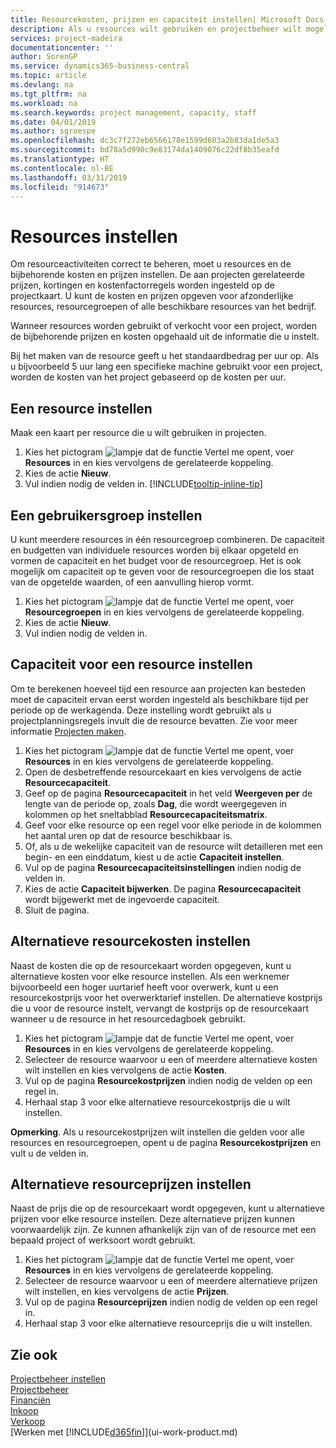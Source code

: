```yaml
---
title: Resourcekosten, prijzen en capaciteit instellen| Microsoft Docs
description: Als u resources wilt gebruiken en projectbeheer wilt mogelijk maken, geeft u kosten en prijzen voor afzonderlijke resources of resourcegroepen op en stelt u de resourcecapaciteit in.
services: project-madeira
documentationcenter: ''
author: SorenGP
ms.service: dynamics365-business-central
ms.topic: article
ms.devlang: na
ms.tgt_pltfrm: na
ms.workload: na
ms.search.keywords: project management, capacity, staff
ms.date: 04/01/2019
ms.author: sgroespe
ms.openlocfilehash: dc3c7f272eb6566178e1599d603a2b83da1de5a3
ms.sourcegitcommit: bd78a5d990c9e83174da1409076c22df8b35eafd
ms.translationtype: HT
ms.contentlocale: nl-BE
ms.lasthandoff: 03/31/2019
ms.locfileid: "914673"
---
```

# <a name="set-up-resources"></a>Resources instellen
Om resourceactiviteiten correct te beheren, moet u resources en de bijbehorende kosten en prijzen instellen. De aan projecten gerelateerde prijzen, kortingen en kostenfactorregels worden ingesteld op de projectkaart. U kunt de kosten en prijzen opgeven voor afzonderlijke resources, resourcegroepen of alle beschikbare resources van het bedrijf.

Wanneer resources worden gebruikt of verkocht voor een project, worden de bijbehorende prijzen en kosten opgehaald uit de informatie die u instelt.

Bij het maken van de resource geeft u het standaardbedrag per uur op. Als u bijvoorbeeld 5 uur lang een specifieke machine gebruikt voor een project, worden de kosten van het project gebaseerd op de kosten per uur.

## <a name="to-set-up-a-resource"></a>Een resource instellen
Maak een kaart per resource die u wilt gebruiken in projecten.

1. Kies het pictogram ![lampje dat de functie Vertel me opent](media/ui-search/search_small.png "Vertel me wat u wilt doen"), voer **Resources** in en kies vervolgens de gerelateerde koppeling.
2. Kies de actie **Nieuw**.
3. Vul indien nodig de velden in. [!INCLUDE[tooltip-inline-tip](includes/tooltip-inline-tip_md.md)]  

## <a name="to-set-up-a-resource-group"></a>Een gebruikersgroep instellen
U kunt meerdere resources in één resourcegroep combineren. De capaciteit en budgetten van individuele resources worden bij elkaar opgeteld en vormen de capaciteit en het budget voor de resourcegroep. Het is ook mogelijk om capaciteit op te geven voor de resourcegroepen die los staat van de opgetelde waarden, of een aanvulling hierop vormt.

1. Kies het pictogram ![lampje dat de functie Vertel me opent](media/ui-search/search_small.png "Vertel me wat u wilt doen"), voer **Resourcegroepen** in en kies vervolgens de gerelateerde koppeling.
2. Kies de actie **Nieuw**.
3. Vul indien nodig de velden in.

## <a name="to-set-capacity-for-a-resource"></a>Capaciteit voor een resource instellen
Om te berekenen hoeveel tijd een resource aan projecten kan besteden moet de capaciteit ervan eerst worden ingesteld als beschikbare tijd per periode op de werkagenda. Deze instelling wordt gebruikt als u projectplanningsregels invult die de resource bevatten. Zie voor meer informatie [Projecten maken](projects-how-create-jobs.md).

1. Kies het pictogram ![lampje dat de functie Vertel me opent](media/ui-search/search_small.png "Vertel me wat u wilt doen"), voer **Resources** in en kies vervolgens de gerelateerde koppeling.
2. Open de desbetreffende resourcekaart en kies vervolgens de actie **Resourcecapaciteit**.
3. Geef op de pagina **Resourcecapaciteit** in het veld **Weergeven per** de lengte van de periode op, zoals **Dag**, die wordt weergegeven in kolommen op het sneltabblad **Resourcecapaciteitsmatrix**.
4. Geef voor elke resource op een regel voor elke periode in de kolommen het aantal uren op dat de resource beschikbaar is.
5. Of, als u de wekelijke capaciteit van de resource wilt detailleren met een begin- en een einddatum, kiest u de actie **Capaciteit instellen**.
6. Vul op de pagina **Resourcecapaciteitsinstellingen** indien nodig de velden in.
7. Kies de actie **Capaciteit bijwerken**. De pagina **Resourcecapaciteit** wordt bijgewerkt met de ingevoerde capaciteit.
8. Sluit de pagina.

## <a name="to-set-up-alternate-resource-costs"></a>Alternatieve resourcekosten instellen
Naast de kosten die op de resourcekaart worden opgegeven, kunt u alternatieve kosten voor elke resource instellen. Als een werknemer bijvoorbeeld een hoger uurtarief heeft voor overwerk, kunt u een resourcekostprijs voor het overwerktarief instellen. De alternatieve kostprijs die u voor de resource instelt, vervangt de kostprijs op de resourcekaart wanneer u de resource in het resourcedagboek gebruikt.

1. Kies het pictogram ![lampje dat de functie Vertel me opent](media/ui-search/search_small.png "Vertel me wat u wilt doen"), voer **Resources** in en kies vervolgens de gerelateerde koppeling.  
2. Selecteer de resource waarvoor u een of meerdere alternatieve kosten wilt instellen en kies vervolgens de actie **Kosten**.  
3. Vul op de pagina **Resourcekostprijzen** indien nodig de velden op een regel in.  
4. Herhaal stap 3 voor elke alternatieve resourcekostprijs die u wilt instellen.

**Opmerking**. Als u resourcekostprijzen wilt instellen die gelden voor alle resources en resourcegroepen, opent u de pagina **Resourcekostprijzen** en vult u de velden in.

## <a name="to-set-up-alternate-resource-prices"></a>Alternatieve resourceprijzen instellen
Naast de prijs die op de resourcekaart wordt opgegeven, kunt u alternatieve prijzen voor elke resource instellen. Deze alternatieve prijzen kunnen voorwaardelijk zijn. Ze kunnen afhankelijk zijn van of de resource met een bepaald project of werksoort wordt gebruikt.

1. Kies het pictogram ![lampje dat de functie Vertel me opent](media/ui-search/search_small.png "Vertel me wat u wilt doen"), voer **Resources** in en kies vervolgens de gerelateerde koppeling.
2. Selecteer de resource waarvoor u een of meerdere alternatieve prijzen wilt instellen, en kies vervolgens de actie **Prijzen**.
3. Vul op de pagina **Resourceprijzen** indien nodig de velden op een regel in.
4. Herhaal stap 3 voor elke alternatieve resourceprijs die u wilt instellen.

## <a name="see-also"></a>Zie ook
[Projectbeheer instellen](projects-setup-projects.md)  
[Projectbeheer](projects-manage-projects.md)  
[Financiën](finance.md)  
[Inkoop](purchasing-manage-purchasing.md)         
[Verkoop](sales-manage-sales.md)      
[Werken met [!INCLUDE[d365fin](includes/d365fin_md.md)]](ui-work-product.md)  
